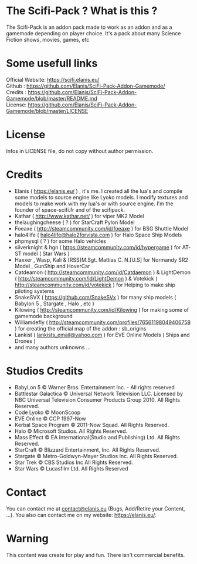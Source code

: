 # The Scifi-Pack ? What is this ?
The Scifi-Pack is an addon pack made to work as an addon and as a gamemode depending on player choice. It's a pack about many Science Fiction shows, movies, games, etc

# Some usefull links
Official Website: https://scifi.elanis.eu/  
Github : https://github.com/Elanis/SciFi-Pack-Addon-Gamemode/  
Credits : https://github.com/Elanis/SciFi-Pack-Addon-Gamemode/blob/master/README.md  
License: https://github.com/Elanis/SciFi-Pack-Addon-Gamemode/blob/master/LICENSE  

# License
Infos in LICENSE file, do not copy without author permission.

# Credits
- Elanis ( https://elanis.eu/ ) , it's me. I created all the lua's and compile some models to source engine like Lyoko models. I modify textures and models to make work with my lua's or with source engine. I'm the founder of space-scifi.fr and of the scifipack.
- Kathar ( http://www.kathar.net/ ) for viper MK2 Model
- thelaughingcheese ( ? ) for StarCraft Pylon Model
- Foeaxe ( http://steamcommunity.com/id/foeaxe ) for BSG Shuttle Model
- halo4life ( halo4life@halo2forvista.com ) for Halo Space Ship Models
- phpmysql ( ? ) for some Halo vehicles
- silverknight & hgn ( https://steamcommunity.com/id/hypergame ) for AT-ST model ( Star Wars )
- Haxxer , Wasp, Kali & [RSS]M.Sgt. Mattias C. N.[U.S] for Normandy SR2 Model , GunShip and HoverCar
- Catdeamon ( http://steamcommunity.com/id/Catdaemon ) & LightDemon ( http://steamcommunity.com/id/LightDemon ) & Votekick ( http://steamcommunity.com/id/votekick ) for Helping to make ship piloting systems
- SnakeSVX ( https://github.com/SnakeSVx ) for many ship models ( Babylon 5 , Stargate , Halo , etc )
- Kilowing ( http://steamcommunity.com/id/Kilowing ) for making some of gamemode background
- Williamdefly ( http://steamcommunity.com/profiles/76561198049406758 ) for creating the official map of the addon : sb_origins
- Lankist ( lankists_email@yahoo.com ) for EVE Online Models ( Ships and Drones )
- and many authors unknowns ...

# Studios Credits
- BabyLon 5 © Warner Bros. Entertainment Inc. - All rights reserved
- Battlestar Galactica © Universal Network Television LLC. Licensed by NBC Universal Television Consumer Products Group 2010. All Rights Reserved.
- Code Lyoko © MoonScoop
- EVE Online © CCP 1997-Now
- Kerbal Space Program © 2011-Now Squad. All Rights Reserved.
- Halo © Microsoft Studios. All Rights Reserved.
- Mass Effect © EA International(Studio and Publishing) Ltd. All Rights Reserved.
- StarCraft © Blizzard Entertainment, Inc. All Rights Reserved.
- Stargate © Metro-Goldwyn-Mayer Studios Inc. All Rights Reserved.
- Star Trek © CBS Studios Inc All Rights Reserved.
- Star Wars  © Lucasfilm Ltd. All Rights Reserved

# Contact
You can contact me at contact@elanis.eu (Bugs, Add/Retire your Content, ...). You also can contact me on my website: https://elanis.eu/.

# Warning
This content was create for play and fun. There isn't commercial benefits.
